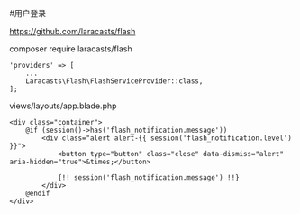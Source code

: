 #用户登录

https://github.com/laracasts/flash

composer require laracasts/flash

```
'providers' => [
	...
    Laracasts\Flash\FlashServiceProvider::class,
];
```

views/layouts/app.blade.php
```
<div class="container">
    @if (session()->has('flash_notification.message'))
        <div class="alert alert-{{ session('flash_notification.level') }}">
            <button type="button" class="close" data-dismiss="alert" aria-hidden="true">&times;</button>

            {!! session('flash_notification.message') !!}
        </div>
    @endif
</div>
```
